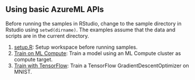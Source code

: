 ## Using basic AzureML APIs

Before running the samples in RStudio, change to the sample directory in Rstudio using `setwd(dirname)`.
The examples assume that the data and scripts are in the current directory.

1. [setup.R](setup.R): Setup workspace before running samples.
2. [Train on ML Compute](training/train-on-amlcompute): Train a model using an ML Compute cluster as compute target.
3. [Train with TensorFlow](training/tensorflow/create-tensorflow-remote-job): Train a TensorFlow GradientDescentOptimizer on MNIST.
